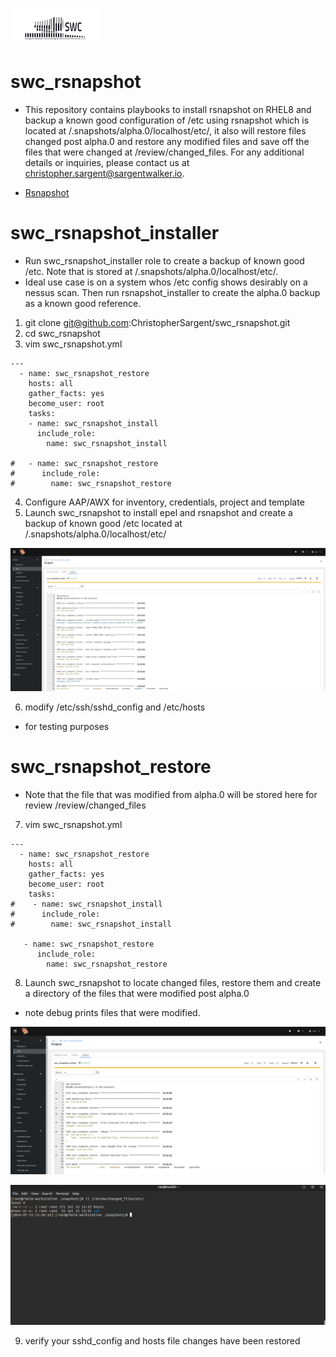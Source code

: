 ![alt text](swclogo.jpg)
# swc_rsnapshot
* This repository contains playbooks to install rsnapshot on RHEL8 and backup a known good configuration of /etc using rsnapshot which is located at /.snapshots/alpha.0/localhost/etc/, it also will restore files changed post alpha.0 and restore any modified files and save off the files that were changed at /review/changed_files. For any additional details or inquiries, please contact us at christopher.sargent@sargentwalker.io.

* [Rsnapshot](https://github.com/rsnapshot/rsnapshot)

# swc_rsnapshot_installer 
* Run swc_rsnapshot_installer role to create a backup of known good /etc. Note that is stored at /.snapshots/alpha.0/localhost/etc/.
* Ideal use case is on a system whos /etc config shows desirably on a nessus scan. Then run rsnapshot_installer to create the alpha.0 backup as a known good reference.

1. git clone git@github.com:ChristopherSargent/swc_rsnapshot.git
2. cd swc_rsnapshot
3. vim swc_rsnapshot.yml
```
---
  - name: swc_rsnapshot_restore
    hosts: all
    gather_facts: yes
    become_user: root
    tasks:
    - name: swc_rsnapshot_install
      include_role:
        name: swc_rsnapshot_install

#   - name: swc_rsnapshot_restore
#      include_role:
#        name: swc_rsnapshot_restore
```
4. Configure AAP/AWX for inventory, credentials, project and template
5. Launch swc_rsnapshot to install epel and rsnapshot and create a backup of known good /etc located at /.snapshots/alpha.0/localhost/etc/

![Screenshot](resources/screenshot01.png)

6. modify /etc/ssh/sshd_config and /etc/hosts
* for testing purposes

# swc_rsnapshot_restore
* Note that the file that was modified from alpha.0 will be stored here for review /review/changed_files
7. vim swc_rsnapshot.yml
```
---
  - name: swc_rsnapshot_restore
    hosts: all
    gather_facts: yes
    become_user: root
    tasks:
#    - name: swc_rsnapshot_install
#      include_role:
#        name: swc_rsnapshot_install

   - name: swc_rsnapshot_restore
      include_role:
        name: swc_rsnapshot_restore
```
8. Launch swc_rsnapshot to locate changed files, restore them and create a directory of the files that were modified post alpha.0
* note debug prints files that were modified.

![Screenshot](resources/screenshot02.png)

![Screenshot](resources/screenshot03.png)

9. verify your sshd_config and hosts file changes have been restored

